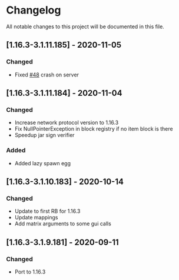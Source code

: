# Changelog
All notable changes to this project will be documented in this file.

## [1.16.3-3.1.11.185] - 2020-11-05
### Changed
 - Fixed [#48](https://github.com/MC-U-Team/U-Team-Core/issues/48) crash on server

## [1.16.3-3.1.11.184] - 2020-11-04
### Changed
 - Increase network protocol version to 1.16.3
 - Fix NullPointerException in block registry if no item block is there
 - Speedup jar sign verifier
 
### Added
 - Added lazy spawn egg

## [1.16.3-3.1.10.183] - 2020-10-14
### Changed
 - Update to first RB for 1.16.3
 - Update mappings
 - Add matrix arguments to some gui calls

## [1.16.3-3.1.9.181] - 2020-09-11
### Changed
 - Port to 1.16.3